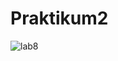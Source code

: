 # Praktikum2


![lab8](https://user-images.githubusercontent.com/69451514/226390677-edea8c0b-0099-4754-9072-40074b949d17.png)
